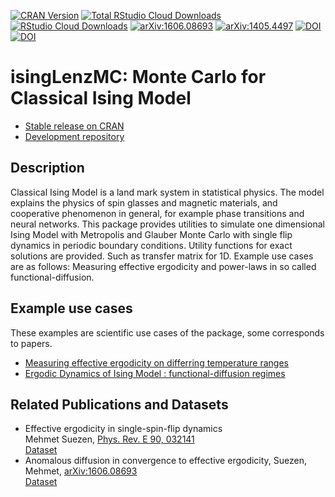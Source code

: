 [![CRAN Version](https://www.r-pkg.org/badges/version/isingLenzMC)](https://cran.r-project.org/package=isingLenzMC)
[![Total RStudio Cloud Downloads](https://cranlogs.r-pkg.org/badges/grand-total/isingLenzMC?color=brightgreen)](https://cran.r-project.org/package=isingLenzMC)
[![RStudio Cloud Downloads](https://cranlogs.r-pkg.org/badges/isingLenzMC?color=brightgreen)](https://cran.r-project.org/package=isingLenzMC)
[![arXiv:1606.08693](http://img.shields.io/badge/arXiv-1606.08693-B31B1B.svg)](https://arxiv.org/abs/1606.08693)
[![arXiv:1405.4497](http://img.shields.io/badge/arXiv-1405.4497-B31B1B.svg)](https://arxiv.org/abs/1405.4497)
[![DOI](https://zenodo.org/badge/DOI/10.5281/zenodo.1065942.svg)](https://doi.org/10.5281/zenodo.1065942)
[![DOI](https://zenodo.org/badge/DOI/10.5281/zenodo.17151290.svg)](https://doi.org/10.5281/zenodo.17151290)


# isingLenzMC: Monte Carlo for Classical Ising Model

* [Stable release on CRAN](https://CRAN.R-project.org/package=isingLenzMC)   
* [Development repository](https://github.com/msuzen/isingLenzMC)

## Description

Classical Ising Model is a land mark system in statistical physics. The model explains 
the physics of spin glasses and magnetic materials, and cooperative phenomenon 
in general, for example phase transitions and neural networks. This package provides 
utilities to simulate one dimensional Ising Model with Metropolis and Glauber Monte 
Carlo with single flip dynamics in periodic boundary conditions. Utility functions 
for exact solutions are provided. Such as transfer matrix for 1D. Example use cases 
are as follows: Measuring effective ergodicity and power-laws in so called 
functional-diffusion. 

## Example use cases

These examples are scientific use cases of the package, some corresponds to papers.

*  [Measuring effective ergodicity on differring temperature ranges](inst/examples/effectiveErgodicity/README.md) 
* [Ergodic Dynamics of Ising Model : functional-diffusion regimes](inst/examples/powerLawErgodicity)

## Related Publications and Datasets

* Effective ergodicity in single-spin-flip dynamics  
 Mehmet Suezen, [Phys. Rev. E 90, 032141](https://doi.org/10.1103/PhysRevE.90.032141)  
 [Dataset](https://doi.org/10.5281/zenodo.1065942)
* Anomalous diffusion in convergence to effective ergodicity,
Suezen, Mehmet, [arXiv:1606.08693](https://arxiv.org/abs/1606.08693)  
[Dataset](https://doi.org/10.5281/zenodo.17151290) 

